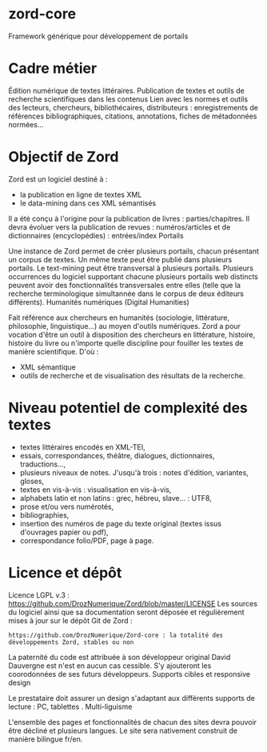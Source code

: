 # zord-core
Framework générique pour développement de portails

# Cadre métier

Édition numérique de textes littéraires. Publication de textes et outils de recherche scientifiques dans les contenus
Lien avec les normes et outils des lecteurs, chercheurs, bibliothécaires, distributeurs : enregistrements de références bibliographiques, citations, annotations, fiches de métadonnées normées…

# Objectif de Zord

Zord est un logiciel destiné à :

* la publication en ligne de textes XML
* le data-mining dans ces XML sémantisés

Il a été conçu à l'origine pour la publication de livres : parties/chapitres.
Il devra évoluer vers la publication de revues : numéros/articles et de dictionnaires (encyclopédies) : entrées/index
Portails

Une instance de Zord permet de créer plusieurs portails, chacun présentant un corpus de textes. Un même texte peut être publié dans plusieurs portails. Le text-mining peut être transversal à plusieurs portails.
Plusieurs occurrences du logiciel supportant chacune plusieurs portails web distincts peuvent avoir des fonctionnalités transversales entre elles (telle que la recherche terminologique simultannée dans le corpus de deux éditeurs différents).
Humanités numériques (Digital Humanities)

Fait référence aux chercheurs en humanités (sociologie, littérature, philosophie, linguistique…) au moyen d'outils numériques.
Zord a pour vocation d'être un outil à disposition des chercheurs en littérature, histoire, histoire du livre ou n'importe quelle discipline pour fouiller les textes de manière scientifique. D'où :

* XML sémantique
* outils de recherche et de visualisation des résultats de la recherche.

# Niveau potentiel de complexité des textes

* textes littéraires encodés en XML-TEI,
* essais, correspondances, théâtre, dialogues, dictionnaires, traductions…,
* plusieurs niveaux de notes. J'usqu'à trois : notes d'édition, variantes, gloses,
* textes en vis-à-vis : visualisation en vis-à-vis,
* alphabets latin et non latins : grec, hébreu, slave… : UTF8,
* prose et/ou vers numérotés,
* bibliographies,
* insertion des numéros de page du texte original (textes issus d'ouvrages papier ou pdf),
* correspondance folio/PDF, page à page.

# Licence et dépôt

Licence LGPL v.3 : https://github.com/DrozNumerique/Zord/blob/master/LICENSE
Les sources du logiciel ainsi que sa documentation seront déposée et régulièrement mises à jour sur le dépôt Git de Zord :

    https://github.com/DrozNumerique/Zord-core : la totalité des développements Zord, stables ou non

La paternité du code est attribuée à son développeur original David Dauvergne est n'est en aucun cas cessible. S'y ajouteront les coorodonnées de ses futurs développeurs.
Supports cibles et responsive design

Le prestataire doit assurer un design s'adaptant aux différents supports de lecture : PC, tablettes .
Multi-liguisme

L'ensemble des pages et fonctionnalités de chacun des sites devra pouvoir être décliné et plusieurs langues. Le site sera nativement construit de manière bilingue fr/en.
